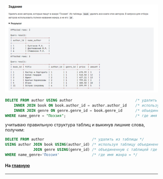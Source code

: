 

<img src="../art/2.3.7.task.png" alt="solution" >

```sql 
DELETE FROM author USING author                             /* удалить из таблицы */
	INNER JOIN book ON book.author_id = author.author_id    /* используя таблицу объединенную с таблицей где номер автора равен */
    INNER JOIN genre ON genre.genre_id = book.genre_id      /* объединенную с таблицей где номер жанра равен */
WHERE name_genre = "Поэзия";                                /* где имя жанра = */
```
учитываю правильную структура таблиц и выкинув лишние слова, получим:
```sql
DELETE FROM author                      /* удалить из таблицы */
USING author JOIN book USING(author_id) /* используя таблицу объединенную с таблицей где номер автора равен */
             JOIN genre USING(genre_id) /* объединенную с таблицей где номер жанра равен */
WHERE name_genre='Поэзия'               /* где имя жанра = */
```


#### На [главную](https://github.com/BEPb/stepik_sql#readme)

---


